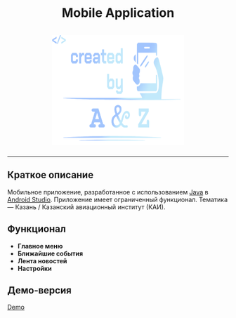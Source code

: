 <h1 align="center">Mobile Application

<br>
<br>

<img src="app/assets/logo.png" alt="Demo" width="300" height="250">

</h1>

<hr />

</h1>

## Краткое описание
Мобильное приложение, разработанное с использованием [Java](https://www.java.com/ru/) в [Android Studio](https://developer.android.com/studio?hl=ru). Приложение имеет ограниченный функционал. Тематика — Казань / Казанский авиационный институт (КАИ). 

## Функционал 
- **Главное меню**
- **Ближайшие события**
- **Лента новостей**
- **Настройки**

## Демо-версия

[Demo](https://github.com/user-attachments/assets/efcbf7f8-8e5d-4a69-a717-f9ef2ef6d2e7) 


